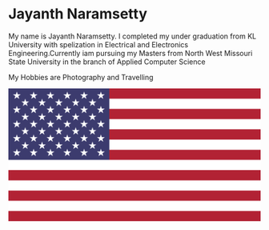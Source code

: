 # Jayanth Naramsetty

My name is Jayanth Naramsetty. I completed my under graduation from KL University with spelization in Electrical and Electronics Engineering.Currently iam pursuing my Masters from North West Missouri State University in the branch of Applied Computer Science

My Hobbies are Photography and Travelling


![USA FLAG](images/usaflag.png)

